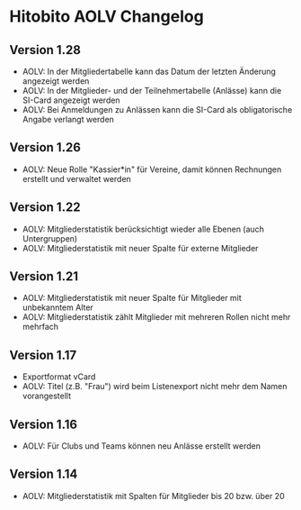 # Hitobito AOLV Changelog

## Version 1.28
 * AOLV: In der Mitgliedertabelle kann das Datum der letzten Änderung angezeigt werden
 * AOLV: In der Mitglieder- und der Teilnehmertabelle (Anlässe) kann die SI-Card angezeigt werden
 * AOLV: Bei Anmeldungen zu Anlässen kann die SI-Card als obligatorische Angabe verlangt werden

## Version 1.26
 * AOLV: Neue Rolle "Kassier*in" für Vereine, damit können Rechnungen erstellt und verwaltet werden

## Version 1.22
 * AOLV: Mitgliederstatistik berücksichtigt wieder alle Ebenen (auch Untergruppen)
 * AOLV: Mitgliederstatistik mit neuer Spalte für externe Mitglieder

## Version 1.21
 * AOLV: Mitgliederstatistik mit neuer Spalte für Mitglieder mit unbekanntem Alter
 * AOLV: Mitgliederstatistik zählt Mitglieder mit mehreren Rollen nicht mehr mehrfach

## Version 1.17
 * Exportformat vCard
 * AOLV: Titel (z.B. "Frau") wird beim Listenexport nicht mehr dem Namen vorangestellt

## Version 1.16
 * AOLV: Für Clubs und Teams können neu Anlässe erstellt werden


## Version 1.14
 * AOLV: Mitgliederstatistik mit Spalten für Mitglieder bis 20 bzw. über 20
